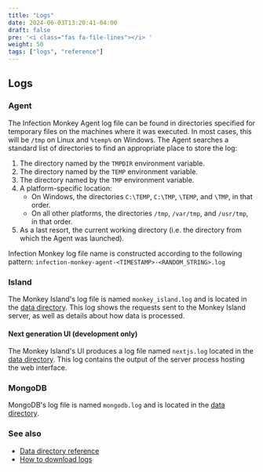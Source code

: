 ```yaml
---
title: "Logs"
date: 2024-06-03T13:20:41-04:00
draft: false
pre: '<i class="fas fa-file-lines"></i> '
weight: 50
tags: ["logs", "reference"]
---
```


## Logs

### Agent

The Infection Monkey Agent log file can be found in directories specified for
temporary files on the machines where it was executed. In most cases, this will
be `/tmp` on Linux and `%temp%` on Windows. The Agent searches a standard list
of directories to find an appropriate place to store the log:

1. The directory named by the `TMPDIR` environment variable.
2. The directory named by the `TEMP` environment variable.
3. The directory named by the `TMP` environment variable.
4. A platform-specific location:
   - On Windows, the directories `C:\TEMP`, `C:\TMP`, `\TEMP`, and `\TMP`, in that order.
   - On all other platforms, the directories `/tmp`, `/var/tmp`, and `/usr/tmp`, in that order.
5. As a last resort, the current working directory (i.e. the directory from
   which the Agent was launched).

Infection Monkey log file name is constructed according to the following
pattern: `infection-monkey-agent-<TIMESTAMP>-<RANDOM_STRING>.log`


### Island

The Monkey Island's log file is named `monkey_island.log` and is located in the
[data directory](/reference/data_directory). This log shows the
requests sent to the Monkey Island server, as well as details about how data is
processed.

#### Next generation UI (development only)

The Monkey Island's UI produces a log file named `nextjs.log` located in the
[data directory](/reference/data_directory). This log contains
the output of the server process hosting the web interface.

### MongoDB

MongoDB's log file is named `mongodb.log` and is located in the
[data directory](/reference/data_directory).

### See also

- [Data directory reference](/reference/data_directory)
- [How to download logs](/howtos/download_logs)
